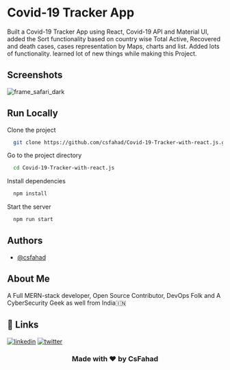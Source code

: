 
# Covid-19 Tracker App

Built a Covid-19 Tracker App using React, Covid-19 API and Material UI, added the Sort functionality based on country wise Total Active, Recovered and death cases, cases representation by Maps, charts and list. Added lots of functionality. learned lot of new things while making this Project.

## Screenshots

![frame_safari_dark](https://user-images.githubusercontent.com/76874725/219380180-f5d9c613-e1d1-43e1-ba0c-9c4ab38a64f4.png)

## Run Locally

Clone the project

```bash
  git clone https://github.com/csfahad/Covid-19-Tracker-with-react.js.git
```

Go to the project directory

```bash
  cd Covid-19-Tracker-with-react.js
```

Install dependencies

```bash
  npm install
```

Start the server

```bash
  npm run start
```


## Authors

- [@csfahad](https://www.github.com/csfahad)


## About Me
A Full MERN-stack developer, Open Source Contributor, DevOps Folk and A CyberSecurity Geek as well from India🇮🇳


## 🔗 Links
[![linkedin](https://img.shields.io/badge/linkedin-0A66C2?style=for-the-badge&logo=linkedin&logoColor=white)](https://www.linkedin.com/in/csfahad)
[![twitter](https://img.shields.io/badge/twitter-1DA1F2?style=for-the-badge&logo=twitter&logoColor=white)](https://twitter.com/fahad_cs)


<div align="center"><h3>Made with ❤️ by CsFahad</h3></div>
